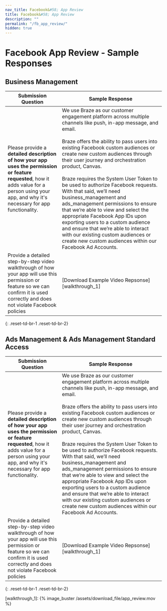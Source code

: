 ```yaml
---
nav_title: Facebook&#58; App Review
title: Facebook&#58; App Review
description: ""
permalink: "/fb_app_review/"
hidden: true
---
```


# Facebook App Review - Sample Responses

## Business Management

| Submission Question | Sample Response |
| -------------------- | --------------- |
| Please provide a __detailed description of how your app uses the permission or feature requested__, how it adds value for a person using your app, and why it's necessary for app functionality. | We use Braze as our customer engagement platform across multiple channels like push, in-app message, and email. <br><br>Braze offers the ability to pass users into existing Facebook custom audiences or create new custom audiences through their user journey and orchestration product, Canvas. <br><br>Braze requires the System User Token to be used to authorize Facebook requests. With that said, we’ll need business_management and ads_management permissions to ensure that we’re able to view and select the appropriate Facebook App IDs upon exporting users to a custom audience and ensure that we’re able to interact with our existing custom audiences or create new custom audiences within our Facebook Ad Accounts. |
| Provide a detailed step-by-step video walkthrough of how your app will use this permission or feature so we can confirm it is used correctly and does not violate Facebook policies | [Download Example Video Repsonse][walkthrough_1] |
{: .reset-td-br-1 .reset-td-br-2}

## Ads Management & Ads Management Standard Access

| Submission Question | Sample Response |
| -------------------- | --------------- |
| Please provide a __detailed description of how your app uses the permission or feature requested__, how it adds value for a person using your app, and why it's necessary for app functionality. | We use Braze as our customer engagement platform across multiple channels like push, in-app message, and email. <br><br>Braze offers the ability to pass users into existing Facebook custom audiences or create new custom audiences through their user journey and orchestration product, Canvas. <br><br>Braze requires the System User Token to be used to authorize Facebook requests. With that said, we’ll need business_management and ads_management permissions to ensure that we’re able to view and select the appropriate Facebook App IDs upon exporting users to a custom audience and ensure that we’re able to interact with our existing custom audiences or create new custom audiences within our Facebook Ad Accounts. |
| Provide a detailed step-by-step video walkthrough of how your app will use this permission or feature so we can confirm it is used correctly and does not violate Facebook policies | [Download Example Video Repsonse][walkthrough_1] |
{: .reset-td-br-1 .reset-td-br-2}

[walkthrough_1]: {% image_buster /assets/download_file/app_review.mov %}

